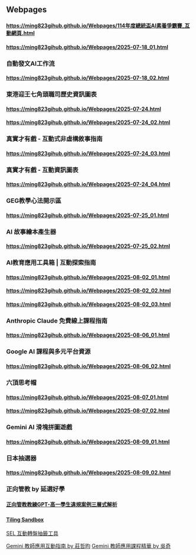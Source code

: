 ## Webpages
#### https://ming823gihub.github.io/Webpages/114年度總統盃AI素養爭霸賽_互動網頁.html
#### https://ming823gihub.github.io/Webpages/2025-07-18_01.html
### 自動發文AI工作流
#### https://ming823gihub.github.io/Webpages/2025-07-18_02.html
### 東港迎王七角頭職司歷史資訊圖表
#### https://ming823gihub.github.io/Webpages/2025-07-24.html
#### https://ming823gihub.github.io/Webpages/2025-07-24_02.html
### 真實才有戲 - 互動式非虛構敘事指南
#### https://ming823gihub.github.io/Webpages/2025-07-24_03.html
### 真實才有戲 - 互動資訊圖表
#### https://ming823gihub.github.io/Webpages/2025-07-24_04.html
### GEG教學心法開示區
#### https://ming823gihub.github.io/Webpages/2025-07-25_01.html
### AI 故事繪本產生器
#### https://ming823gihub.github.io/Webpages/2025-07-25_02.html
### AI教育應用工具箱 | 互動探索指南
#### https://ming823gihub.github.io/Webpages/2025-08-02_01.html
#### https://ming823gihub.github.io/Webpages/2025-08-02_02.html
#### https://ming823gihub.github.io/Webpages/2025-08-02_03.html
### Anthropic Claude 免費線上課程指南
#### https://ming823gihub.github.io/Webpages/2025-08-06_01.html
### Google AI 課程與多元平台資源
#### https://ming823gihub.github.io/Webpages/2025-08-06_02.html
### 六頂思考帽
#### https://ming823gihub.github.io/Webpages/2025-08-07_01.html
#### https://ming823gihub.github.io/Webpages/2025-08-07_02.html
### Gemini AI 滑塊拼圖遊戲
#### https://ming823gihub.github.io/Webpages/2025-08-09_01.html
### 日本抽選器
#### https://ming823gihub.github.io/Webpages/2025-08-09_02.html
### 正向管教 by 延選好學
#### [正向管教教練GPT-高一學生違規案例三層式解析](https://ming823gihub.github.io/Webpages/2025-08-10_01.html)
###
#### [Tiling Sandbox](https://ming823gihub.github.io/Webpages/Browser_Tiler_self_contained_v1.html)
[SEL 互動轉盤抽籤工具](https://ming823gihub.github.io/Webpages/2025-08-13_01.html)

[Gemini 教師應用互動指南 by 莊哲昀](https://ming823gihub.github.io/Webpages/2025-08-13_02.html)
[Gemini 教師應用課程精華 by 吳奇](https://ming823gihub.github.io/Webpages/2025-08-13_03.html)
